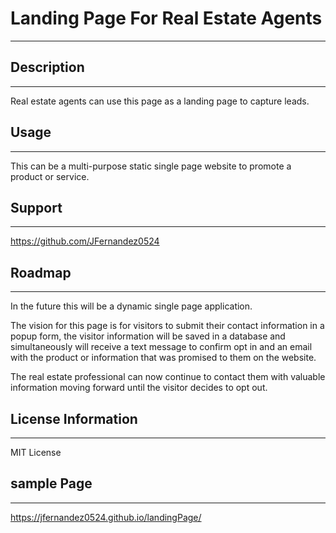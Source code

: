 # Landing Page For Real Estate Agents

---

## Description

---

Real estate agents can use this page as a landing page to capture leads.

## Usage

---

This can be a multi-purpose static single page website to promote a product or service.

## Support

---

https://github.com/JFernandez0524

## Roadmap

---

In the future this will be a dynamic single page application.

The vision for this page is for visitors to submit their contact information in a popup form, the visitor information will be saved in a database and simultaneously will receive a text message to confirm opt in and an email with the product or information that was promised to them on the website.

The real estate professional can now continue to contact them with valuable information moving forward until the visitor decides to opt out.

## License Information

---

MIT License

## sample Page

---

https://jfernandez0524.github.io/landingPage/
